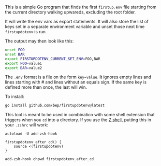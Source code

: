 


This is a simple Go program that finds the first `firstup.env` file starting from the current directory walking upwareds, excluding the root folder.

It will write the env vars as export statements. It will also store the list of keys set in a separate environment variable and unset those next time `firstupdotenv` is run.

The output may then look like this:

```bash
unset FOO
unset BAR
export FIRSTUPDOTENV_CURRENT_SET_ENV=FOO,BAR
export FOO=value1
export BAR=value2
```

The `.env` format is a file on the form  `key=value`. It ignores empty lines and lines starting with # and lines without an equals sign. If the same key is defined more than once, the last will win.

To install:

```bash
go install github.com/bep/firstupdotenv@latest
```

This tool is meant to be used in combination with some shell extension that triggers when you `cd` into a directory. If you use the [Z shell](https://en.wikipedia.org/wiki/Z_shell), putting this in your `.zshrc` will work:

```
autoload -U add-zsh-hook

firstupdotenv_after_cd() {
	source <(firstupdotenv)
}

add-zsh-hook chpwd firstupdotenv_after_cd
```

